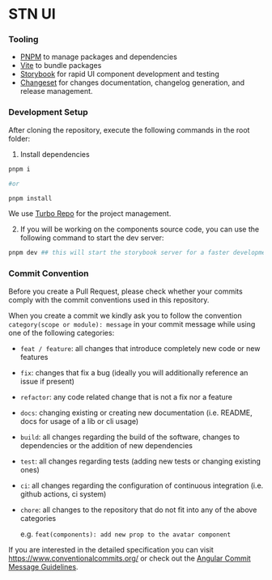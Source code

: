 # STN UI

### Tooling

- [PNPM](https://pnpm.io/) to manage packages and dependencies
- [Vite](https://vitejs.dev/) to bundle packages
- [Storybook](https://storybook.js.org/) for rapid UI component development and
  testing
- [Changeset](https://github.com/atlassian/changesets) for changes
  documentation, changelog generation, and release management.

### Development Setup

After cloning the repository, execute the following commands in the root folder:


1. Install dependencies

```bash
pnpm i

#or

pnpm install
```

We use [Turbo Repo](https://turborepo.org/) for the project management.

2. If you will be working on the components source code, you can use the following command to start the dev server:

```bash
pnpm dev ## this will start the storybook server for a faster development and testing.
```


### Commit Convention

Before you create a Pull Request, please check whether your commits comply with
the commit conventions used in this repository.

When you create a commit we kindly ask you to follow the convention
`category(scope or module): message` in your commit message while using one of
the following categories:

- `feat / feature`: all changes that introduce completely new code or new
  features
- `fix`: changes that fix a bug (ideally you will additionally reference an
  issue if present)
- `refactor`: any code related change that is not a fix nor a feature
- `docs`: changing existing or creating new documentation (i.e. README, docs for
  usage of a lib or cli usage)
- `build`: all changes regarding the build of the software, changes to
  dependencies or the addition of new dependencies
- `test`: all changes regarding tests (adding new tests or changing existing
  ones)
- `ci`: all changes regarding the configuration of continuous integration (i.e.
  github actions, ci system)
- `chore`: all changes to the repository that do not fit into any of the above
  categories

  e.g. `feat(components): add new prop to the avatar component`


If you are interested in the detailed specification you can visit
https://www.conventionalcommits.org/ or check out the
[Angular Commit Message Guidelines](https://github.com/angular/angular/blob/22b96b9/CONTRIBUTING.md#-commit-message-guidelines).
